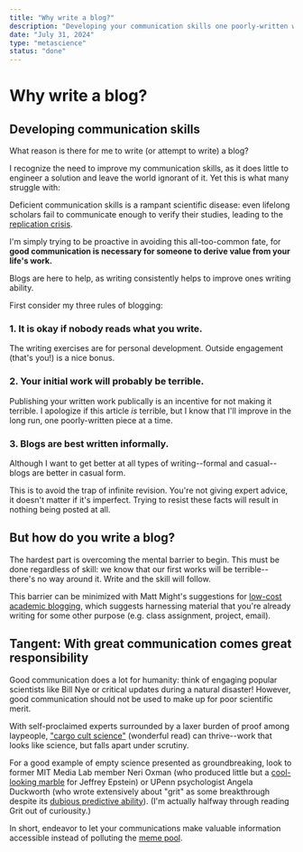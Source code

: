 ```yaml
---
title: "Why write a blog?"
description: "Developing your communication skills one poorly-written work at a time."
date: "July 31, 2024"
type: "metascience"
status: "done"
---
```


# Why write a blog?

## Developing communication skills

What reason is there for me to write (or attempt to write) a blog?

I recognize the need to improve my communication skills, as it does little to engineer a solution and leave the world ignorant of it. Yet this is what many struggle with:

Deficient communication skills is a rampant scientific disease: even lifelong scholars fail to communicate enough to verify their studies, leading to the [replication crisis](https://en.wikipedia.org/wiki/Replication_crisis).

I'm simply trying to be proactive in avoiding this all-too-common fate, for **good communication is necessary for someone to derive value from your life's work.**

Blogs are here to help, as writing consistently helps to improve ones writing ability.

First consider my three rules of blogging:

### 1. It is okay if nobody reads what you write.

The writing exercises are for personal development. Outside engagement (that's you!) is a nice bonus.

### 2. Your initial work will probably be terrible.

Publishing your written work publically is an incentive for not making it terrible. I apologize if this article *is* terrible, but I know that I'll improve in the long run, one poorly-written piece at a time.

### 3. Blogs are best written informally.

Although I want to get better at all types of writing--formal and casual--blogs are better in casual form.

This is to avoid the trap of infinite revision. You're not giving expert advice, it doesn't matter if it's imperfect. Trying to resist these facts will result in nothing being posted at all.

## But how do you write a blog?

The hardest part is overcoming the mental barrier to begin. This must be done regardless of skill: we know that our first works will be terrible--there's no way around it. Write and the skill will follow.

This barrier can be minimized with Matt Might's suggestions for [low-cost academic blogging](https://matt.might.net/articles/how-to-blog-as-an-academic/), which suggests harnessing material that you're already writing for some other purpose (e.g. class assignment, project, email).

## Tangent: With great communication comes great responsibility

Good communication does a lot for humanity: think of engaging popular scientists like Bill Nye or critical updates during a natural disaster! However, good communication should not be used to make up for poor scientific merit.

With self-proclaimed experts surrounded by a laxer burden of proof among laypeople, ["cargo cult science"](https://calteches.library.caltech.edu/51/2/CargoCult.htm) (wonderful read) can thrive--work that looks like science, but falls apart under scrutiny.

For a good example of empty science presented as groundbreaking, look to former MIT Media Lab member Neri Oxman (who produced little but a [cool-looking marble](https://oxman.com/projects/totems) for Jeffrey Epstein) or UPenn psychologist Angela Duckworth (who wrote extensively about "grit" as some breakthrough despite its [dubious predictive ability](https://pubmed.ncbi.nlm.nih.gov/27845531/)). (I'm actually halfway through reading Grit out of curiousity.)

In short, endeavor to let your communications make valuable information accessible instead of polluting the [meme pool](https://en.wikipedia.org/wiki/Meme_pool).
